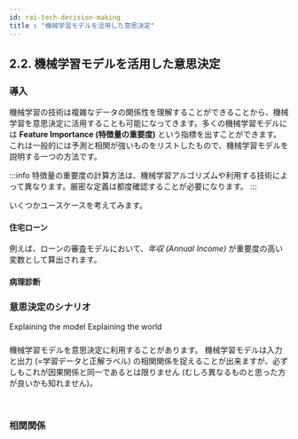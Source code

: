 ```yaml
---
id: rai-tech-decision-making
title : "機械学習モデルを活用した意思決定"
---
```


## 2.2. 機械学習モデルを活用した意思決定

### 導入

機械学習の技術は複雑なデータの関係性を理解することができることから、機械学習を意思決定に活用することも可能になってきます。多くの機械学習モデルには **Feature Importance (特徴量の重要度)** という指標を出すことができます。これは一般的には予測と相関が強いものをリストしたもので、機械学習モデルを説明する一つの方法です。

:::info
特徴量の重要度の計算方法は、機械学習アルゴリズムや利用する技術によって異なります。厳密な定義は都度確認することが必要になります。
:::

いくつかユースケースを考えてみます。

#### 住宅ローン
例えば、ローンの審査モデルにおいて、_年収 (Annual Income)_ が重要度の高い変数として算出されます。


#### 病理診断


### 意思決定のシナリオ

Explaining the model
Explaining the world
###

機械学習モデルを意思決定に利用することがあります。
機械学習モデルは入力と出力 (=学習データと正解ラベル) の相関関係を捉えることが出来ますが、必ずしもこれが因果関係と同一であるとは限りません (むしろ異なるものと思った方が良いかも知れません)。

<br/>


### 相関関係